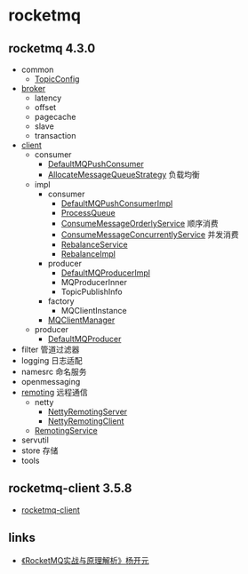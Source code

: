 # rocketmq

## rocketmq 4.3.0
* common
  * [TopicConfig](/docs/30-distributed/src/rocketmq/rocketmq-common/TopicConfig.md)
* [broker](/docs/30-distributed/src/rocketmq/rocketmq-broker/README.md)
  * latency
  * offset
  * pagecache
  * slave
  * transaction
* [client](/docs/30-distributed/src/rocketmq/rocketmq-client/README.md)
  * consumer
    * [DefaultMQPushConsumer](/docs/30-distributed/src/rocketmq/rocketmq-client/consumer/DefaultMQPushConsumer.md) 
    * [AllocateMessageQueueStrategy](/docs/30-distributed/src/rocketmq/rocketmq-client/consumer/AllocateMessageQueueStrategy.md) 负载均衡
  * impl
    * consumer
      * [DefaultMQPushConsumerImpl](/docs/30-distributed/src/rocketmq/rocketmq-client/impl/consumer/DefaultMQPushConsumerImpl.md)
      * [ProcessQueue](/docs/30-distributed/src/rocketmq/rocketmq-client/impl/consumer/ProcessQueue.md)
      * [ConsumeMessageOrderlyService](/docs/30-distributed/src/rocketmq/rocketmq-client/impl/consumer/ConsumeMessageOrderlyService.md) 顺序消费
      * [ConsumeMessageConcurrentlyService](/docs/30-distributed/src/rocketmq/rocketmq-client/impl/consumer/ConsumeMessageConcurrentlyService.md) 并发消费
      * [RebalanceService](/docs/30-distributed/src/rocketmq/rocketmq-client/impl/consumer/RebalanceService.md)
      * [RebalanceImpl](/docs/30-distributed/src/rocketmq/rocketmq-client/impl/consumer/RebalanceImpl.md)
    * producer
      * [DefaultMQProducerImpl](/docs/30-distributed/src/rocketmq/rocketmq-client/impl/producer/DefaultMQProducerImpl.md)
      * MQProducerInner
      * TopicPublishInfo
    * factory
      * MQClientInstance
    * [MQClientManager](/docs/30-distributed/src/rocketmq/rocketmq-client/impl/MQClientManager.md)
  * producer
    * [DefaultMQProducer](/docs/30-distributed/src/rocketmq/rocketmq-client/producer/DefaultMQProducer.md)
* filter 管道过滤器
* logging 日志适配
* namesrc 命名服务
* openmessaging
* [remoting](/docs/30-distributed/src/rocketmq/rocketmq-remoting/README.md) 远程通信
  * netty
    * [NettyRemotingServer](/docs/30-distributed/src/rocketmq/rocketmq-remoting/netty/NettyRemotingServer.md)
    * [NettyRemotingClient](/docs/30-distributed/src/rocketmq/rocketmq-remoting/netty/NettyRemotingClient.md)
  * [RemotingService](/docs/30-distributed/src/rocketmq/rocketmq-remoting/RemotingService.md)
* servutil
* store 存储
* tools


## rocketmq-client 3.5.8
* [rocketmq-client](/docs/30-distributed/src/rocketmq/rocketmq-client3/README.md)

<!-- 
## jars
* Maven: org.apache.rocketmq:rocketmq-broker:4.3.0
* Maven: org.apache.rocketmq:rocketmq-client:4.3.0
* Maven: org.apache.rocketmq:rocketmq-common:4.3.0
* Maven: org.apache.rocketmq:rocketmq-filter:4.3.0
* Maven: org.apache.rocketmq:rocketmq-logging:4.3.0
* Maven: org.apache.rocketmq:rocketmq-namesrv:4.3.0
* Maven: org.apache.rocketmq:rocketmq-openmessaging:4.3.0
* Maven: org.apache.rocketmq:rocketmq-remoting:4.3.0
* Maven: org.apache.rocketmq:rocketmq-srvutil:4.3.0
* Maven: org.apache.rocketmq:rocketmq-store:4.3.0
* Maven: org.apache.rocketmq:rocketmq-tools:4.3.0
-->


## links
* [《RocketMQ实战与原理解析》杨开元](/99-book/notes/30-distributed/RocketMQ实战与原理解析.md)